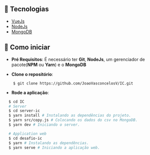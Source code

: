 ## :wrench: Tecnologias

- [VueJs](https://vuejs.org/)
- [NodeJs](https://nodejs.org/en/)
- [MongoDB](https://www.mongodb.com/pt-br)

## :rocket: Como iniciar

- **Pré Requisitos**: É necessário ter **Git**, **NodeJs**, um gerenciador de pacote(**NPM** ou **Yarn**) e o **MongoDB**

- **Clone o repositório**:

```
    $ git clone https://github.com/JoaoVasconcelosV/IC.git
```

- **Rode a aplicação**:

```sh
  $ cd IC
  # Server
  $ cd server-ic
  $ yarn install # Instalando as dependências do projeto.
  $ yarn src/copy.js # Colocando os dados do csv no MongoDB.
  $ yarn dev # Iniciando o server.

  # Application web
  $ cd desafio-ic
  $ yarn # Instalando as dependências.
  $ yarn serve # Iniciando a aplicação web.
```
